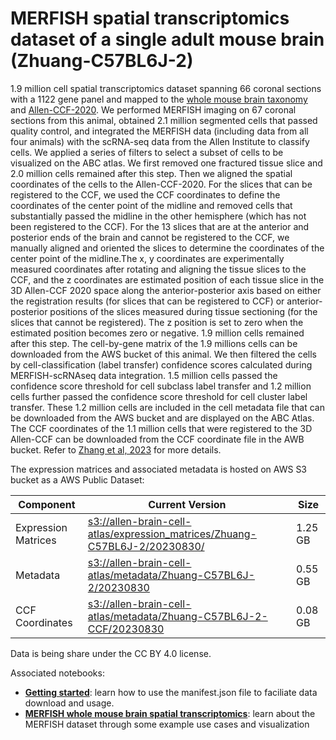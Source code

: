 # MERFISH spatial transcriptomics dataset of a single adult mouse brain (Zhuang-C57BL6J-2)

1.9 million cell spatial transcriptomics dataset spanning 66 coronal sections with a 1122 gene panel and mapped to the  [whole mouse brain taxonomy](WMB-taxonomy.md) and [Allen-CCF-2020](Allen-CCF-2020.md). We performed MERFISH imaging on 67 coronal sections from this animal, obtained 2.1 million segmented cells that passed quality control, and integrated the MERFISH data (including data from all four animals) with the scRNA-seq data from the Allen Institute to classify cells. We applied a series of filters to select a subset of cells to be visualized on the ABC atlas. We first removed one fractured tissue slice and 2.0 million cells remained after this step. Then we aligned the spatial coordinates of the cells to the Allen-CCF-2020. For the slices that can be registered to the CCF, we used the CCF coordinates to define the coordinates of the center point of the midline and removed cells that substantially passed the midline in the other hemisphere (which has not been registered to the CCF). For the 13 slices that are at the anterior and posterior ends of the brain and cannot be registered to the CCF, we manually aligned and oriented the slices to determine the coordinates of the center point of the midline.The x, y coordinates are experimentally measured coordinates after rotating and aligning the tissue slices to the CCF, and the z coordinates are estimated position of each tissue slice in the 3D Allen-CCF 2020 space along the anterior-posterior axis based on either the registration results (for slices that can be registered to CCF) or anterior-posterior positions of the slices measured during tissue sectioning (for the slices that cannot be registered). The z position is set to zero when the estimated position becomes zero or negative. 1.9 million cells remained after this step. The cell-by-gene matrix of the 1.9 millions cells can be downloaded from the AWS bucket of this animal. We then filtered the cells by cell-classification (label transfer) confidence scores calculated during MERFISH-scRNAseq data integration. 1.5 million cells passed the confidence score threshold for cell subclass label transfer and 1.2 million cells further passed the confidence score threshold for cell cluster label transfer. These 1.2 million cells are included in the cell metadata file that can be downloaded from the AWS bucket and are displayed on the ABC Atlas. The CCF coordinates of the 1.1 million cells that were registered to the 3D Allen-CCF can be downloaded from the CCF coordinate file in the AWB bucket. Refer to [Zhang et al, 2023](https://doi.org/10.1101/2023.03.06.531348) for more details.

The expression matrices and associated metadata is hosted on AWS S3 bucket as a AWS Public Dataset:

| Component | Current Version | Size |
|---|--|---|
| Expression Matrices | [s3://allen-brain-cell-atlas/expression_matrices/Zhuang-C57BL6J-2/20230830/](https://allen-brain-cell-atlas.s3.us-west-2.amazonaws.com/index.html#expression_matrices/Zhuang-C57BL6J-2/20230830/) | 1.25 GB |
| Metadata | [s3://allen-brain-cell-atlas/metadata/Zhuang-C57BL6J-2/20230830](https://allen-brain-cell-atlas.s3.us-west-2.amazonaws.com/index.html#metadata/Zhuang-C57BL6J-2/20230830/) | 0.55 GB |
| CCF Coordinates | [s3://allen-brain-cell-atlas/metadata/Zhuang-C57BL6J-2-CCF/20230830](https://allen-brain-cell-atlas.s3.us-west-2.amazonaws.com/index.html#metadata/Zhuang-C57BL6J-2-CCF/20230830/) | 0.08 GB |

Data is being share under the CC BY 4.0 license.

Associated notebooks:
* [**Getting started**](../notebooks/getting_started.ipynb): learn how to use the manifest.json file to faciliate data download and usage.
* [**MERFISH whole mouse brain spatial transcriptomics**](../notebooks/zhuang_merfish_tutorial.ipynb): learn about the MERFISH dataset through some example use cases and visualization
